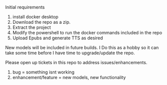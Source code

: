 Initial requirements
1) install docker desktop
2) Download the repo as a zip.
3) Extract the project
4) Modify the powershell to run the docker commands included in the repo
5) Upload Epubs and generate TTS as desired


New models will be included in future builds. I Do this as a hobby so it can take some time before I have time to upgrade/update the repo.

Please open up tickets in this repo to address issues/enhancements.

1) bug = something isnt working
2) enhancement/feature = new models, new functionality
